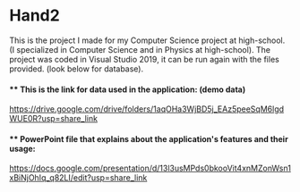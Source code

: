 # Hand2
This is the project I made for my Computer Science project at high-school. (I specialized in Computer Science and in Physics at high-school).
The project was coded in Visual Studio 2019, it can be run again with the files provided. (look below for database).

#### ** This is the link for data used in the application: (demo data)
https://drive.google.com/drive/folders/1aqOHa3WjBD5j_EAz5peeSqM6lgdWUE0R?usp=share_link

#### ** PowerPoint file that explains about the application's features and their usage:
https://docs.google.com/presentation/d/13l3usMPds0bkooVit4xnMZonWsn1xBiNjOhIq_q82LI/edit?usp=share_link
